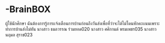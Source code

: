# -BrainBOX
ผู้ใช้นักศึกษา ฉันต้องการรู้การเเจ้งเตือนการบ้านก่อนถึงวันส่งเพื่อที่ว่าจะได้ไม่โดนหักคะเเนนเพราะทำการบ้านส่งไม่ทัน
นางสาว ธมลวรรณ ร่วมยอด020
นางสาว ศศิกานต์ พรมเพชร035
นางสาว นฤมล สุราช023
